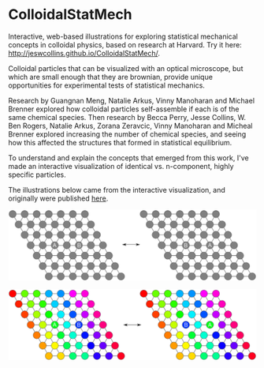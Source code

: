 # ColloidalStatMech
Interactive, web-based illustrations for exploring statistical mechanical concepts in colloidal physics, based on research at Harvard. Try it here: http://jeswcollins.github.io/ColloidalStatMech/.

Colloidal particles that can be visualized with an optical microscope, but which are small enough that they are brownian, provide unique opportunities for experimental tests of statistical mechanics.

Research by Guangnan Meng, Natalie Arkus, Vinny Manoharan and Michael Brenner explored how colloidal particles self-assemble if each is of the same chemical species. Then research by Becca Perry, Jesse Collins, W. Ben Rogers, Natalie Arkus, Zorana Zeravcic, Vinny Manoharan and Micheal Brenner explored increasing the number of chemical species, and seeing how this affected the structures that formed in statistical equilibrium. 

To understand and explain the concepts that emerged from this work, I've made an interactive visualization of identical vs. n-component, highly specific particles.

The illustrations below came from the interactive visualization, and originally were published [here](http://dash.harvard.edu/handle/1/12274201).

![Identical Particles](images/ns.png)


![N-component, highly specific particles](images/s.png)
